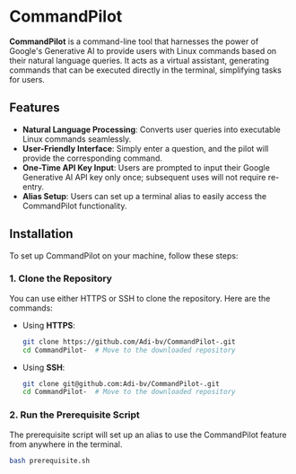 # CommandPilot

**CommandPilot** is a command-line tool that harnesses the power of Google's Generative AI to provide users with Linux commands based on their natural language queries. It acts as a virtual assistant, generating commands that can be executed directly in the terminal, simplifying tasks for users.

## Features

- **Natural Language Processing**: Converts user queries into executable Linux commands seamlessly.
- **User-Friendly Interface**: Simply enter a question, and the pilot will provide the corresponding command.
- **One-Time API Key Input**: Users are prompted to input their Google Generative AI API key only once; subsequent uses will not require re-entry.
- **Alias Setup**: Users can set up a terminal alias to easily access the CommandPilot functionality.

## Installation

To set up CommandPilot on your machine, follow these steps:

### 1. Clone the Repository
   You can use either HTTPS or SSH to clone the repository. Here are the commands:

   - Using **HTTPS**:
     ```bash
     git clone https://github.com/Adi-bv/CommandPilot-.git
     cd CommandPilot-  # Move to the downloaded repository
     ```

   - Using **SSH**:
     ```bash
     git clone git@github.com:Adi-bv/CommandPilot-.git
     cd CommandPilot-  # Move to the downloaded repository
     ```

### 2. Run the Prerequisite Script
   The prerequisite script will set up an alias to use the CommandPilot feature from anywhere in the terminal.
   ```bash
   bash prerequisite.sh

